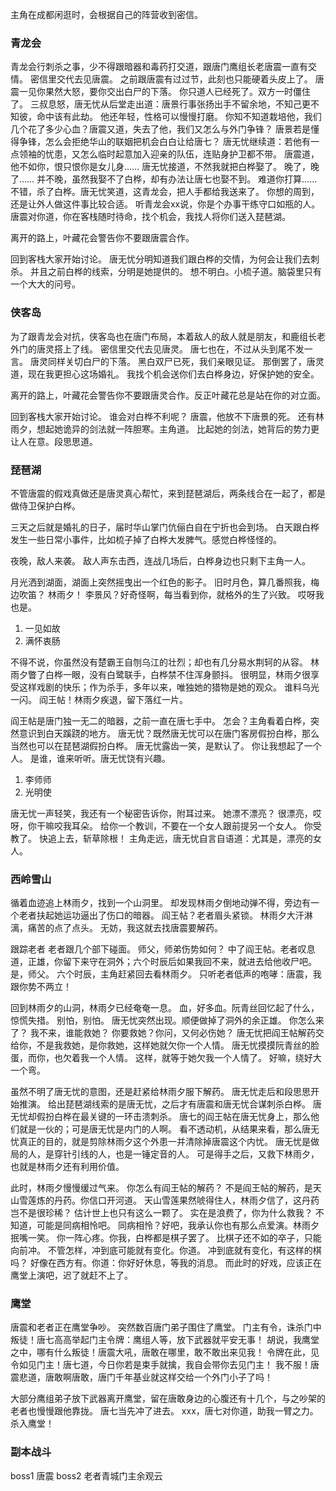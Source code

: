 主角在成都闲逛时，会根据自己的阵营收到密信。

### 青龙会
青龙会行刺杀之事，少不得跟暗器和毒药打交道，跟唐门鹰组长老唐震一直有交情。
密信里交代去见唐震。
之前跟唐震有过过节，此刻也只能硬着头皮上了。
唐震一见你果然大怒，要你交出白尸的下落。
你只道人已经死了。双方一时僵住了。
三叔息怒，唐无忧从后堂走出道：唐景行事张扬出手不留余地，不知己更不知彼，命中该有此劫。
他还年轻，性格可以慢慢打磨。
你知不知道栽培他，我们几个花了多少心血？唐震又道，失去了他，我们又怎么与外门争锋？
唐景若是懂得争锋，怎么会拒绝华山的联姻把机会白白让给唐七？
唐无忧继续道：若他有一点领袖的忧患，又怎么临时起意加入迎亲的队伍，连贴身护卫都不带。
唐震道，他不如你，恨只恨你是女儿身……
唐无忧接道，不然我就把白桦娶了。
晚了，晚了……
并不晚，虽然我娶不了白桦，却有办法让唐七也娶不到。
难道你打算……
不错，杀了白桦。唐无忧笑道，这青龙会，把人手都给我送来了。
你想的周到，还是让外人做这件事比较合适。
听青龙会xx说，你是个办事干练守口如瓶的人。唐震对你道，你在客栈随时待命，找个机会，我找人将你们送入琵琶湖。

离开的路上，叶藏花会警告你不要跟唐震合作。

回到客栈大家开始讨论。
唐无忧分明知道我们跟白桦的交情，为何会让我们去刺杀。
并且之前白桦的线索，分明是她提供的。
想不明白。小梳子道。脑袋里只有一个大大的问号。

### 侠客岛
为了跟青龙会对抗，侠客岛也在唐门布局，本着敌人的敌人就是朋友，和鹿组长老外门的唐灵搭上了线。
密信里交代去见唐灵。
唐七也在，不过从头到尾不发一言。
唐灵同样关切白尸的下落。
黑白双尸已死，我们亲眼见证。
那倒罢了，唐灵道，现在我更担心这场婚礼。
我找个机会送你们去白桦身边，好保护她的安全。

离开的路上，叶藏花会警告你不要跟唐灵合作。反正叶藏花总是站在你的对立面。

回到客栈大家开始讨论。
谁会对白桦不利呢？
唐震，他放不下唐景的死。
还有林雨夕，想起她诡异的剑法就一阵胆寒。主角道。
比起她的剑法，她背后的势力更让人在意。段思思道。

### 琵琶湖
不管唐震的假戏真做还是唐灵真心帮忙，来到琵琶湖后，两条线合在一起了，都是做侍卫保护白桦。

三天之后就是婚礼的日子，届时华山掌门伉俪白自在宁折也会到场。
白天跟白桦发生一些日常小事件，比如梳子掉了白桦大发脾气。感觉白桦怪怪的。

夜晚，敌人来袭。
敌人声东击西，连战几场后，白桦身边也只剩下主角一人。

月光洒到湖面，湖面上突然摇曳出一个红色的影子。
旧时月色，算几番照我，梅边吹笛？
林雨夕！
李景风？好奇怪啊，每当看到你，就格外的生了兴致。
哎呀我也是。
1. 一见如故
2. 满怀衷肠

不得不说，你虽然没有楚霸王自刎乌江的壮烈；却也有几分易水荆轲的从容。
林雨夕瞥了白桦一眼，没有白鹭联手，白桦禁不住浑身颤抖。
很明显，林雨夕很享受这样戏剧的快乐；作为杀手，多年以来，唯独她的猎物是她的观众。
谁料乌光一闪。
阎王帖！林雨夕疾退，留下落红一片。

阎王帖是唐门独一无二的暗器，之前一直在唐七手中。
怎会？主角看着白桦，突然意识到白天蹊跷的地方。
唐无忧？既然唐无忧可以在唐门客房假扮白桦，那么当然也可以在琵琶湖假扮白桦。
唐无忧露齿一笑，是默认了。
你让我想起了一个人。
是谁，谁来听听。唐无忧饶有兴趣。
1. 李师师
2. 光明使

唐无忧一声轻笑，我还有一个秘密告诉你，附耳过来。
她漂不漂亮？
很漂亮，哎呀，你干嘛咬我耳朵。
给你一个教训，不要在一个女人跟前提另一个女人。
你受教了。
快追上去，斩草除根！
主角走远，唐无忧自言自语道：尤其是，漂亮的女人。

### 西岭雪山
循着血迹追上林雨夕，找到一个山洞里。
却发现林雨夕倒地动弹不得，旁边有一个老者扶起她运功逼出了伤口的暗器。
阎王帖？老者眉头紧锁。
林雨夕大汗淋漓，痛苦的点了点头。
无妨，我这就去找唐震要解药。

跟踪老者
老者跟几个部下碰面。
师父，师弟伤势如何？
中了阎王帖。老者叹息道，正雄，你留下来守在洞外；六个时辰后如果我回不来，就进去给他收尸吧。
是，师父。
六个时辰，主角赶紧回去看林雨夕。
只听老者低声的咆哮：唐震，我跟你势不两立！

回到林雨夕的山洞，林雨夕已经奄奄一息。
血，好多血。阮青丝回忆起了什么，惊慌失措。
别怕，别怕。
唐无忧突然出现。顺便做掉了洞外的余正雄。
你怎么来了？
我不来，谁能救她？
你要救她？你问，又何必伤她？
唐无忧把阎王帖解药交给你，不是我救她，是你救她，这样她就欠你一个人情。
唐无忧摸摸阮青丝的脸蛋，而你，也欠着我一个人情。
这样，就等于她欠我一个人情了。
好嘛，绕好大一个弯。

虽然不明了唐无忧的意图，还是赶紧给林雨夕服下解药。
唐无忧走后和段思思开始推演。
给出琵琶湖线索的是唐无忧，之后才有唐震和唐无忧合谋刺杀白桦。
唐无忧却假扮白桦在最关键的一环击溃刺杀。
唐七的阎王帖在唐无忧身上，那么他们就是一伙的；可是唐无忧是内门的人啊。
看不透动机，从结果来看，那么唐无忧真正的目的，就是剪除林雨夕这个外患一并清除掉唐震这个内忧。
唐无忧是做局的人，是穿针引线的人，也是一锤定音的人。
可是得手之后，又救下林雨夕，也就是林雨夕还有利用价值。

此时，林雨夕慢慢缓过气来。
你怎么有阎王帖的解药？
不是阎王帖的解药，是天山雪莲炼的丹药。你信口开河道。
天山雪莲果然唬得住人，林雨夕信了，这丹药岂不是很珍稀？
估计世上也只有这么一颗了。
实在是浪费了，你为什么救我？
不知道，可能是同病相怜吧。
同病相怜？好吧，我承认你也有那么点爱演。林雨夕抿嘴一笑。
你一阵心疼。你我，白桦都是棋子罢了。
比棋子还不如的卒子，只能向前冲。
不管怎样，冲到底可能就有变化。你道。
冲到底就有变化，有这样的棋吗？
好像在西方有。你道：你好好休息，等我的消息。
而此时的好戏，应该正在鹰堂上演吧，迟了就赶不上了。

### 鹰堂
唐震和老者正在鹰堂争吵。
突然数百唐门弟子围住了鹰堂。
门主有令，诛杀门中叛徒！唐七高高举起门主令牌：鹰组人等，放下武器就平安无事！
胡说，我鹰堂之中，哪有什么叛徒！唐震大吼，唐敢在哪里，敢不敢出来见我！
令牌在此，见令如见门主！唐七道，今日你若是束手就擒，我自会带你去见门主！
我不服！唐震悲道，唐敢啊唐敢，唐门千年基业就这样交给一个外门小子了吗！

大部分鹰组弟子放下武器离开鹰堂，留在唐敢身边的心腹还有十几个，与之吵架的老者也慢慢跟他靠拢。
唐七当先冲了进去。
xxx，唐七对你道，助我一臂之力。
杀入鹰堂！

### 副本战斗
boss1 唐震
boss2 老者青城门主余观云
